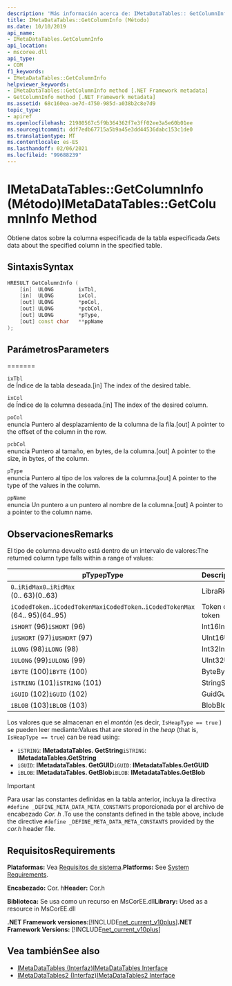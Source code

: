 ```yaml
---
description: 'Más información acerca de: IMetaDataTables:: GetColumnInfo (método)'
title: IMetaDataTables::GetColumnInfo (Método)
ms.date: 10/10/2019
api_name:
- IMetaDataTables.GetColumnInfo
api_location:
- mscoree.dll
api_type:
- COM
f1_keywords:
- IMetaDataTables::GetColumnInfo
helpviewer_keywords:
- IMetaDataTables::GetColumnInfo method [.NET Framework metadata]
- GetColumnInfo method [.NET Framework metadata]
ms.assetid: 68c160ea-ae7d-4750-985d-a038b2c8e7d9
topic_type:
- apiref
ms.openlocfilehash: 21980567c5f9b364362f7e3ff02ee3a5e60b01ee
ms.sourcegitcommit: ddf7edb67715a5b9a45e3dd44536dabc153c1de0
ms.translationtype: MT
ms.contentlocale: es-ES
ms.lasthandoff: 02/06/2021
ms.locfileid: "99688239"
---
```

# <a name="imetadatatablesgetcolumninfo-method"></a><span data-ttu-id="08895-103">IMetaDataTables::GetColumnInfo (Método)</span><span class="sxs-lookup"><span data-stu-id="08895-103">IMetaDataTables::GetColumnInfo Method</span></span>

<span data-ttu-id="08895-104">Obtiene datos sobre la columna especificada de la tabla especificada.</span><span class="sxs-lookup"><span data-stu-id="08895-104">Gets data about the specified column in the specified table.</span></span>  
  
## <a name="syntax"></a><span data-ttu-id="08895-105">Sintaxis</span><span class="sxs-lookup"><span data-stu-id="08895-105">Syntax</span></span>  
  
```cpp  
HRESULT GetColumnInfo (
    [in]  ULONG        ixTbl,  
    [in]  ULONG        ixCol,  
    [out] ULONG        *poCol,  
    [out] ULONG        *pcbCol,  
    [out] ULONG        *pType,  
    [out] const char   **ppName  
);  
```  
  
## <a name="parameters"></a><span data-ttu-id="08895-106">Parámetros</span><span class="sxs-lookup"><span data-stu-id="08895-106">Parameters</span></span>

=======

 `ixTbl`  
 <span data-ttu-id="08895-107">de Índice de la tabla deseada.</span><span class="sxs-lookup"><span data-stu-id="08895-107">[in] The index of the desired table.</span></span>  
  
 `ixCol`  
 <span data-ttu-id="08895-108">de Índice de la columna deseada.</span><span class="sxs-lookup"><span data-stu-id="08895-108">[in] The index of the desired column.</span></span>  
  
 `poCol`  
 <span data-ttu-id="08895-109">enuncia Puntero al desplazamiento de la columna de la fila.</span><span class="sxs-lookup"><span data-stu-id="08895-109">[out] A pointer to the offset of the column in the row.</span></span>  
  
 `pcbCol`  
 <span data-ttu-id="08895-110">enuncia Puntero al tamaño, en bytes, de la columna.</span><span class="sxs-lookup"><span data-stu-id="08895-110">[out] A pointer to the size, in bytes, of the column.</span></span>  
  
 `pType`  
 <span data-ttu-id="08895-111">enuncia Puntero al tipo de los valores de la columna.</span><span class="sxs-lookup"><span data-stu-id="08895-111">[out] A pointer to the type of the values in the column.</span></span>  
  
 `ppName`  
 <span data-ttu-id="08895-112">enuncia Un puntero a un puntero al nombre de la columna.</span><span class="sxs-lookup"><span data-stu-id="08895-112">[out] A pointer to a pointer to the column name.</span></span>  

## <a name="remarks"></a><span data-ttu-id="08895-113">Observaciones</span><span class="sxs-lookup"><span data-stu-id="08895-113">Remarks</span></span>

<span data-ttu-id="08895-114">El tipo de columna devuelto está dentro de un intervalo de valores:</span><span class="sxs-lookup"><span data-stu-id="08895-114">The returned column type falls within a range of values:</span></span>

| <span data-ttu-id="08895-115">pType</span><span class="sxs-lookup"><span data-stu-id="08895-115">pType</span></span>                    | <span data-ttu-id="08895-116">Descripción</span><span class="sxs-lookup"><span data-stu-id="08895-116">Description</span></span>   | <span data-ttu-id="08895-117">Función auxiliar</span><span class="sxs-lookup"><span data-stu-id="08895-117">Helper function</span></span>                   |
|--------------------------|---------------|-----------------------------------|
| <span data-ttu-id="08895-118">`0`..`iRidMax`</span><span class="sxs-lookup"><span data-stu-id="08895-118">`0`..`iRidMax`</span></span><br><span data-ttu-id="08895-119">(0.. 63)</span><span class="sxs-lookup"><span data-stu-id="08895-119">(0..63)</span></span>   | <span data-ttu-id="08895-120">Libra</span><span class="sxs-lookup"><span data-stu-id="08895-120">Rid</span></span>           | <span data-ttu-id="08895-121">**IsRidType**</span><span class="sxs-lookup"><span data-stu-id="08895-121">**IsRidType**</span></span><br><span data-ttu-id="08895-122">**IsRidOrToken**</span><span class="sxs-lookup"><span data-stu-id="08895-122">**IsRidOrToken**</span></span> |
| <span data-ttu-id="08895-123">`iCodedToken`..`iCodedTokenMax`</span><span class="sxs-lookup"><span data-stu-id="08895-123">`iCodedToken`..`iCodedTokenMax`</span></span><br><span data-ttu-id="08895-124">(64.. 95)</span><span class="sxs-lookup"><span data-stu-id="08895-124">(64..95)</span></span> | <span data-ttu-id="08895-125">Token codificado</span><span class="sxs-lookup"><span data-stu-id="08895-125">Coded token</span></span> | <span data-ttu-id="08895-126">**IsCodedTokenType**</span><span class="sxs-lookup"><span data-stu-id="08895-126">**IsCodedTokenType**</span></span> <br><span data-ttu-id="08895-127">**IsRidOrToken**</span><span class="sxs-lookup"><span data-stu-id="08895-127">**IsRidOrToken**</span></span> |
| <span data-ttu-id="08895-128">`iSHORT` (96)</span><span class="sxs-lookup"><span data-stu-id="08895-128">`iSHORT` (96)</span></span>            | <span data-ttu-id="08895-129">Int16</span><span class="sxs-lookup"><span data-stu-id="08895-129">Int16</span></span>         | <span data-ttu-id="08895-130">**IsFixedType**</span><span class="sxs-lookup"><span data-stu-id="08895-130">**IsFixedType**</span></span>                   |
| <span data-ttu-id="08895-131">`iUSHORT` (97)</span><span class="sxs-lookup"><span data-stu-id="08895-131">`iUSHORT` (97)</span></span>           | <span data-ttu-id="08895-132">UInt16</span><span class="sxs-lookup"><span data-stu-id="08895-132">UInt16</span></span>        | <span data-ttu-id="08895-133">**IsFixedType**</span><span class="sxs-lookup"><span data-stu-id="08895-133">**IsFixedType**</span></span>                   |
| <span data-ttu-id="08895-134">`iLONG` (98)</span><span class="sxs-lookup"><span data-stu-id="08895-134">`iLONG` (98)</span></span>             | <span data-ttu-id="08895-135">Int32</span><span class="sxs-lookup"><span data-stu-id="08895-135">Int32</span></span>         | <span data-ttu-id="08895-136">**IsFixedType**</span><span class="sxs-lookup"><span data-stu-id="08895-136">**IsFixedType**</span></span>                   |
| <span data-ttu-id="08895-137">`iULONG` (99)</span><span class="sxs-lookup"><span data-stu-id="08895-137">`iULONG` (99)</span></span>            | <span data-ttu-id="08895-138">UInt32</span><span class="sxs-lookup"><span data-stu-id="08895-138">UInt32</span></span>        | <span data-ttu-id="08895-139">**IsFixedType**</span><span class="sxs-lookup"><span data-stu-id="08895-139">**IsFixedType**</span></span>                   |
| <span data-ttu-id="08895-140">`iBYTE` (100)</span><span class="sxs-lookup"><span data-stu-id="08895-140">`iBYTE` (100)</span></span>            | <span data-ttu-id="08895-141">Byte</span><span class="sxs-lookup"><span data-stu-id="08895-141">Byte</span></span>          | <span data-ttu-id="08895-142">**IsFixedType**</span><span class="sxs-lookup"><span data-stu-id="08895-142">**IsFixedType**</span></span>                   |
| <span data-ttu-id="08895-143">`iSTRING` (101)</span><span class="sxs-lookup"><span data-stu-id="08895-143">`iSTRING` (101)</span></span>          | <span data-ttu-id="08895-144">String</span><span class="sxs-lookup"><span data-stu-id="08895-144">String</span></span>        | <span data-ttu-id="08895-145">**IsHeapType**</span><span class="sxs-lookup"><span data-stu-id="08895-145">**IsHeapType**</span></span>                    |
| <span data-ttu-id="08895-146">`iGUID` (102)</span><span class="sxs-lookup"><span data-stu-id="08895-146">`iGUID` (102)</span></span>            | <span data-ttu-id="08895-147">Guid</span><span class="sxs-lookup"><span data-stu-id="08895-147">Guid</span></span>          | <span data-ttu-id="08895-148">**IsHeapType**</span><span class="sxs-lookup"><span data-stu-id="08895-148">**IsHeapType**</span></span>                    |
| <span data-ttu-id="08895-149">`iBLOB` (103)</span><span class="sxs-lookup"><span data-stu-id="08895-149">`iBLOB` (103)</span></span>            | <span data-ttu-id="08895-150">Blob</span><span class="sxs-lookup"><span data-stu-id="08895-150">Blob</span></span>          | <span data-ttu-id="08895-151">**IsHeapType**</span><span class="sxs-lookup"><span data-stu-id="08895-151">**IsHeapType**</span></span>                    |

<span data-ttu-id="08895-152">Los valores que se almacenan en el *montón* (es decir, `IsHeapType == true` ) se pueden leer mediante:</span><span class="sxs-lookup"><span data-stu-id="08895-152">Values that are stored in the *heap* (that is, `IsHeapType == true`) can be read using:</span></span>

- <span data-ttu-id="08895-153">`iSTRING`: **IMetadataTables. GetString**</span><span class="sxs-lookup"><span data-stu-id="08895-153">`iSTRING`: **IMetadataTables.GetString**</span></span>
- <span data-ttu-id="08895-154">`iGUID`: **IMetadataTables. GetGUID**</span><span class="sxs-lookup"><span data-stu-id="08895-154">`iGUID`: **IMetadataTables.GetGUID**</span></span>
- <span data-ttu-id="08895-155">`iBLOB`: **IMetadataTables. GetBlob**</span><span class="sxs-lookup"><span data-stu-id="08895-155">`iBLOB`: **IMetadataTables.GetBlob**</span></span>

> [!IMPORTANT]
> <span data-ttu-id="08895-156">Para usar las constantes definidas en la tabla anterior, incluya la directiva `#define _DEFINE_META_DATA_META_CONSTANTS` proporcionada por el archivo de encabezado *Cor. h* .</span><span class="sxs-lookup"><span data-stu-id="08895-156">To use the constants defined in the table above, include the directive `#define _DEFINE_META_DATA_META_CONSTANTS` provided by the *cor.h* header file.</span></span>

## <a name="requirements"></a><span data-ttu-id="08895-157">Requisitos</span><span class="sxs-lookup"><span data-stu-id="08895-157">Requirements</span></span>  

 <span data-ttu-id="08895-158">**Plataformas:** Vea [Requisitos de sistema](../../get-started/system-requirements.md).</span><span class="sxs-lookup"><span data-stu-id="08895-158">**Platforms:** See [System Requirements](../../get-started/system-requirements.md).</span></span>  
  
 <span data-ttu-id="08895-159">**Encabezado:** Cor. h</span><span class="sxs-lookup"><span data-stu-id="08895-159">**Header:** Cor.h</span></span>  
  
 <span data-ttu-id="08895-160">**Biblioteca:** Se usa como un recurso en MsCorEE.dll</span><span class="sxs-lookup"><span data-stu-id="08895-160">**Library:** Used as a resource in MsCorEE.dll</span></span>  
  
 <span data-ttu-id="08895-161">**.NET Framework versiones:**[!INCLUDE[net_current_v10plus](../../../../includes/net-current-v10plus-md.md)]</span><span class="sxs-lookup"><span data-stu-id="08895-161">**.NET Framework Versions:** [!INCLUDE[net_current_v10plus](../../../../includes/net-current-v10plus-md.md)]</span></span>  
  
## <a name="see-also"></a><span data-ttu-id="08895-162">Vea también</span><span class="sxs-lookup"><span data-stu-id="08895-162">See also</span></span>

- [<span data-ttu-id="08895-163">IMetaDataTables (Interfaz)</span><span class="sxs-lookup"><span data-stu-id="08895-163">IMetaDataTables Interface</span></span>](imetadatatables-interface.md)
- [<span data-ttu-id="08895-164">IMetaDataTables2 (Interfaz)</span><span class="sxs-lookup"><span data-stu-id="08895-164">IMetaDataTables2 Interface</span></span>](imetadatatables2-interface.md)
